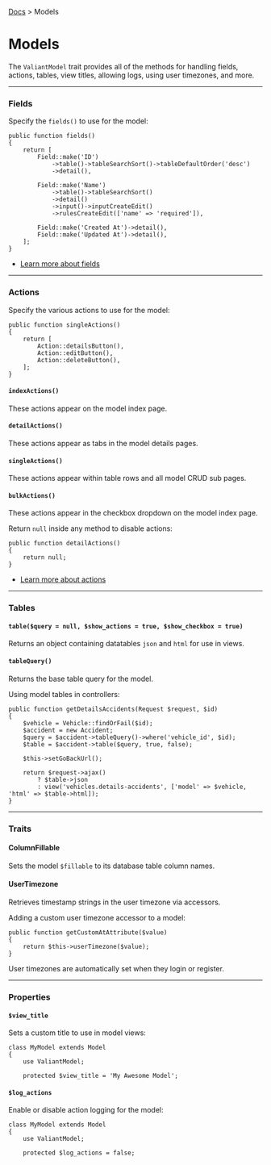 [Docs](readme.md) > Models

# Models

The `ValiantModel` trait provides all of the methods for handling fields, actions, tables, view titles, allowing logs, using user timezones, and more.

---

### Fields

Specify the `fields()` to use for the model:

    public function fields()
    {
        return [
            Field::make('ID')
                ->table()->tableSearchSort()->tableDefaultOrder('desc')
                ->detail(),

            Field::make('Name')
                ->table()->tableSearchSort()
                ->detail()
                ->input()->inputCreateEdit()
                ->rulesCreateEdit(['name' => 'required']),

            Field::make('Created At')->detail(),
            Field::make('Updated At')->detail(),
        ];
    }
    
- [Learn more about fields](fields.md)

---

### Actions

Specify the various actions to use for the model:

    public function singleActions()
    {
        return [
            Action::detailsButton(),
            Action::editButton(),
            Action::deleteButton(),
        ];
    }
    
#### `indexActions()`

These actions appear on the model index page.

#### `detailActions()`

These actions appear as tabs in the model details pages.

#### `singleActions()`

These actions appear within table rows and all model CRUD sub pages.

#### `bulkActions()`

These actions appear in the checkbox dropdown on the model index page.

Return `null` inside any method to disable actions:

    public function detailActions()
    {
        return null;
    }
    
- [Learn more about actions](actions.md)

---

### Tables

#### `table($query = null, $show_actions = true, $show_checkbox = true)`

Returns an object containing datatables `json` and `html` for use in views.

#### `tableQuery()`

Returns the base table query for the model.

Using model tables in controllers:

    public function getDetailsAccidents(Request $request, $id)
    {
        $vehicle = Vehicle::findOrFail($id);
        $accident = new Accident;
        $query = $accident->tableQuery()->where('vehicle_id', $id);
        $table = $accident->table($query, true, false);

        $this->setGoBackUrl();

        return $request->ajax()
            ? $table->json
            : view('vehicles.details-accidents', ['model' => $vehicle, 'html' => $table->html]);
    }

---

### Traits

#### ColumnFillable

Sets the model `$fillable` to its database table column names.

#### UserTimezone

Retrieves timestamp strings in the user timezone via accessors.

Adding a custom user timezone accessor to a model:
    
    public function getCustomAtAttribute($value)
    {
        return $this->userTimezone($value);
    }

User timezones are automatically set when they login or register.

---

### Properties

#### `$view_title`

Sets a custom title to use in model views:

    class MyModel extends Model
    {
        use ValiantModel;
        
        protected $view_title = 'My Awesome Model';
        
#### `$log_actions`

Enable or disable action logging for the model:

    class MyModel extends Model
    {
        use ValiantModel;
        
        protected $log_actions = false;
